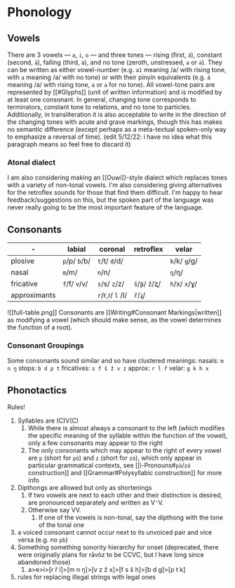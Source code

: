 # Phonology
## Vowels
There are 3 vowels — `a`, `i`, `o` — and three tones — rising (first, `á`), constant (second, `ā`), falling (third, `à`), and no tone (zeroth, unstressed, `a` or `ȧ`). They can be written as either vowel-number (e.g. `a1` meaning /a/ with rising tone, with `a` meaning /a/ with no tone) or with their pinyin equivalents (e.g. `á` meaning /a/ with rising tone, `ȧ` or `a` for no tone).
All vowel-tone pairs are represented by [[#Glyphs]] (unit of written information) and is modified by at least one consonant. In general, changing tone corresponds to terminators, constant tone to relations, and no tone to particles.
Additionally, in transliteration it is also acceptable to write in the direction of the changing tones with acute and grave markings, though this has makes no semantic difference (except perhaps as a meta-textual spoken-only way to emphasize a reversal of time). (edit 5/12/22: i have no idea what this paragraph means so feel free to discard it)

### Atonal dialect
I am also considering making an [[Ouwi]]-style dialect which replaces tones with a variety of non-tonal vowels. I'm also considering giving alternatives for the retroflex sounds for those that find them difficult. I'm happy to hear feedback/suggestions on this, but the spoken part of the language was never really going to be the most important feature of the language. 

## Consonants
\- | labial |  coronal | retroflex |  velar 
-|-|-|-|-
plosive| `p`/p/ `b`/b/ | `t`/t/ `d`/d/ |  | `k`/k/ `g`/g/ 
nasal| `m`/m/ |  `n`/n/ | | `ŋ`/ŋ/
fricative| `f`/f/ `v`/v/ | `s`/s/ `z`/z/ | `š`/ʂ/ `ž`/ʐ/ | `h`/x/ `x`/ɣ/ 
approximants| | `r`/r,ɾ/ `l` /l/ | `ř`/ɻ/ | 
![[full-table.png]]
Consonants are [[Writing#Consonant Markings|written]] as modifying a vowel (which should make sense, as the vowel determines the function of a root). 

### Consonant Groupings
Some consonants sound similar and so have clustered meanings:
nasals: `m n ŋ`
stops: `b d p t`
fricatives: `s f š ž v z`
approx: `r l ř`
velar: `g k h x`

## Phonotactics
Rules!
1. Syllables are (C)V(C)
	1. While there is almost always a consonant to the left (which modifies the specific meaning of the syllable within the function of the vowel), only a few consonants may appear to the right
	2. The only consonants which may appear to the right of every vowel are `p` (short for `pò`) and `z` (short for `zò`), which only appear in particular grammatical contexts, see [[ì-Pronouns#`pò`/`zò` construction]] and [[Grammar#Polysyllabic construction]] for more info
2. Dipthongs are allowed but only as shortenings
	1. If two vowels are next to each other and their distinction is desired, are pronounced separately and written as V`'`V.
	2. Otherwise say VV.
		1. If one of the vowels is non-tonal, say the dipthong with the tone of the tonal one
3. a voiced consonant cannot occur next to its unvoiced pair and vice versa (e.g. no `pb`)
4. Something something sonority hierarchy for onset (deprecated, there were originally plans for rāvòz to be CCVC, but I have long since abandoned those)
	1. a>e>i>[r ř l]>[m n ŋ]>[v z ž x]>[f s š h]>[b d g]>[p t k]
5. rules for replacing illegal strings with legal ones